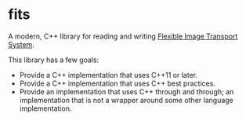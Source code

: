 # fits

A modern, C++ library for reading and writing [Flexible Image Transport
System](https://fits.gsfc.nasa.gov/).

This library has a few goals:

- Provide a C++ implementation that uses C++11 or later.
- Provide a C++ implementation that uses C++ best practices.
- Provide an implementation that uses C++ through and through; an implementation
  that is not a wrapper around some other language implementation.
